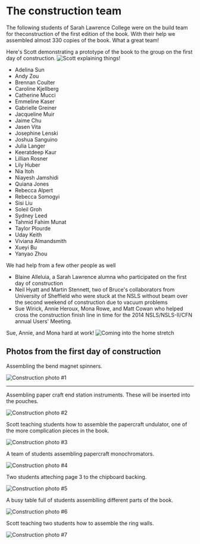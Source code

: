 
The construction team
=====================

The following students of Sarah Lawrence College were on the build
team for theconstruction of the first edition of the book.  With their
help we assembled almost 330 copies of the book.  What a great team!

Here's Scott demonstrating a prototype of the book to the group on the first day of construction.
![Scott explaining things!](images/scott_explaining.jpg)

 * Adelina Sun 
 * Andy Zou
 * Brennan Coulter
 * Caroline Kjellberg 
 * Catherine Mucci
 * Emmeline Kaser
 * Gabrielle Greiner
 * Jacqueline Muir
 * Jaime Chu 
 * Jasen Vita
 * Josephine Lenski
 * Joshua Sanguino 
 * Julia Langer
 * Keeratdeep Kaur
 * Lillian Rosner
 * Lily Huber 
 * Nia Itoh
 * Niayesh Jamshidi
 * Quiana Jones 
 * Rebecca Alpert
 * Rebecca Somogyi 
 * Sisi Liu
 * Soleil Groh
 * Sydney Leed
 * Tahmid Fahim Munat 
 * Taylor Plourde
 * Uday Keith
 * Viviana Almandsmith
 * Xueyi Bu 
 * Yanyao Zhou

We had help from a few other people as well

 * Blaine Alleluia, a Sarah Lawrence alumna who participated on the
   first day of construction
 * Neil Hyatt and Martin Stennett, two of Bruce's collaborators from
   University of Sheffield who were stuck at the NSLS without beam 
   over the second weekend of construction due to vacuum problems
 * Sue Wirick, Annie Heroux, Mona Rowe, and Matt Cowan who helped
   cross the construction finish line in time for the 2014
   NSLS/NSLS-II/CFN annual Users' Meeting.
   
   
Sue, Annie, and Mona hard at work!
![Coming into the home stretch](images/home_stretch.jpg)

## Photos from the first day of construction

Assembling the bend magnet spinners.

![Construction photo #1](images/construction01.jpg)

----

Assembling paper craft end station instruments.  These will be inserted into the pouches.

![Construction photo #2](images/construction02.jpg)

Scott teaching students how to assemble the papercraft undulator, one of the more complication pieces in the book.

![Construction photo #3](images/construction03.jpg)

A team of students assembling papercraft monochromators.

![Construction photo #4](images/construction04.jpg)

Two students atteching page 3 to the chipboard backing.

![Construction photo #5](images/construction05.jpg)

A busy table full of students assemblling different parts of the book.

![Construction photo #6](images/construction06.jpg)

Scott teaching two students how to assemble the ring walls.

![Construction photo #7](images/construction07.jpg)

